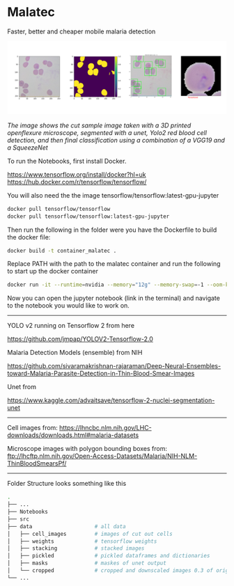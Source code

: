 # Malatec
Faster, better and cheaper mobile malaria detection

![Unet segmentation, yolo detection, mixed models for classification](https://github.com/danielbarco/malatec/blob/main/Notebooks/Images/Malatec.png 'Unet segmentation, yolo detection, mixed models for classification')  

*The image shows the cut sample image taken with a 3D printed openflexure microscope, segmented with a unet, Yolo2 red blood cell detection, and then final classification using a combination of a VGG19 and a SqueezeNet*

To run the Notebooks, first install Docker. 

https://www.tensorflow.org/install/docker?hl=uk \
https://hub.docker.com/r/tensorflow/tensorflow/

You will also need the the image tensorflow/tensorflow:latest-gpu-jupyter

```bash
docker pull tensorflow/tensorflow
docker pull tensorflow/tensorflow:latest-gpu-jupyter
```

Then run the following in the folder were you have the Dockerfile to build the docker file:

```bash
docker build -t container_malatec .
```
Replace PATH with the path to the malatec container and run the following to start up the docker container
```bash
docker run -it --runtime=nvidia --memory="12g" --memory-swap=-1 --oom-kill-disable --rm --name tf_malatec -v /home/fight/Documents/malatec:/tf -p 8888:8888/tcp -p 6006:6006/tcp container_malatec:latest 
```
Now you can open the jupyter notebook (link in the terminal) and navigate to the notebook you would like to work on.

____________________________________________________

YOLO v2 running on Tensorflow 2 from here

https://github.com/jmpap/YOLOV2-Tensorflow-2.0

Malaria Detection Models (ensemble) from NIH

https://github.com/sivaramakrishnan-rajaraman/Deep-Neural-Ensembles-toward-Malaria-Parasite-Detection-in-Thin-Blood-Smear-Images

Unet from

https://www.kaggle.com/advaitsave/tensorflow-2-nuclei-segmentation-unet

____________________________________________________

Cell images from: https://lhncbc.nlm.nih.gov/LHC-downloads/downloads.html#malaria-datasets

Microscope images with polygon bounding boxes from: ftp://lhcftp.nlm.nih.gov/Open-Access-Datasets/Malaria/NIH-NLM-ThinBloodSmearsPf/

____________________________________________________

Folder Structure looks something like this

```bash
.
├── ... 
├── Notebooks
├── src
├── data                    # all data
│   ├── cell_images         # images of cut out cells
│   ├── weights             # tensorflow weights
│   ├── stacking            # stacked images
│   ├── pickled             # pickled dataframes and dictionaries
│   ├── masks               # maskes of unet output
│   └── cropped             # cropped and downscaled images 0.3 of original
└── ...
```









